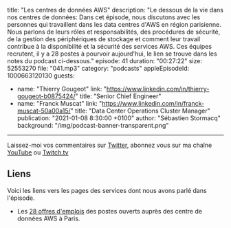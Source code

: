 title: "Les centres de données AWS"
description: "Le dessous de la vie dans nos centres de données: Dans cet épisode, nous discutons avec les personnes qui travaillent dans les data centres d'AWS en région parisienne. Nous parlons de leurs rôles et responsabilités, des procédures de sécurité, de la gestion des périphériques de stockage et comment leur travail contribue à la disponibilité et la sécurité des services AWS. Ces équipes recrutent, il y a 28 postes à pourvoir aujourd'hui, le lien se trouve dans les notes du podcast ci-dessous."
episode: 41
duration: "00:27:22"
size: 52553270
file: "041.mp3"
category: "podcasts"
appleEpisodeId: 1000663120130
guests:
  - name: "Thierry Gougeot"
    link: "https://www.linkedin.com/in/thierry-gougeot-b0875424/"
    title: "Senior Chief Engineer"
  - name: "Franck Muscat"
    link: "https://www.linkedin.com/in/franck-muscat-50a00a15/"
    title: "Data Center Operations Cluster Manager"
publication: "2021-01-08 8:30:00 +0100"
author: "Sébastien Stormacq"
background: "/img/podcast-banner-transparent.png"
---

Laissez-moi vos commentaires sur [Twitter](https://twitter.com/sebsto), abonnez vous sur ma chaîne [YouTube](https://www.youtube.com/sebsto) ou [Twitch.tv](https://www.twitch.tv/sebAWS)

## Liens

Voici les liens vers les pages des services dont nous avons parlé dans l'épisode.

- Les [28 offres d'emplois](https://amazon.jobs/en-gb/search?base_query=data+center&loc_query=paris&latitude=48.85718&longitude=2.34141&loc_group_id=&invalid_location=false&country=FRA&city=Paris&region=Ile-de-France&county=Paris) des postes ouverts auprès des centre de données AWS à Paris. 